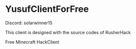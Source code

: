 # YusufClientForFree

Discord: solarwinner15

This client is designed with the source codes of RusherHack

Free Minecraft HackClient
